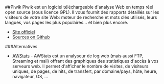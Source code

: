 ##Piwik
Piwik est un logiciel téléchargeable d'analyse Web en temps réel open source (sous licence GPL). Il vous fournit des rapports détaillés sur les visiteurs de votre site Web: moteur de recherche et mots clés utilisés, leurs langues, vos pages les plus populaires… et bien plus encore.

  * [Site officiel](http://piwik.org/)
  * [Sources on Github](https://github.com/piwik/piwik)

###Alternatives
 * [AWStats](http://awstats.sourceforge.net/) - AWStats est un analyseur de log web (mais aussi FTP, Streaming et mail) offrant des graphiques des statistiques d'accès à vos serveurs web. Il permet d'afficher le nombre de visites, de visiteurs uniques, de pages, de hits, de transfert, par domaine/pays, hôte, heure, navigateur, OS, …